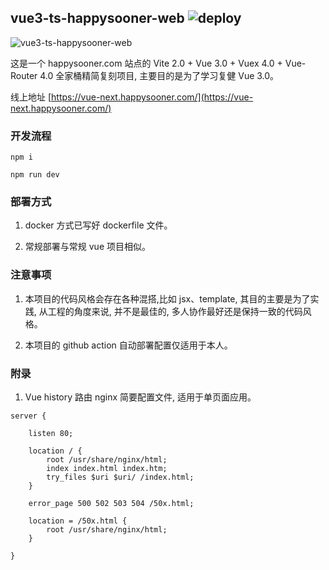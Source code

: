 ## vue3-ts-happysooner-web ![deploy](https://github.com/unliar/vue3-ts-happysooner-web/workflows/deploy/badge.svg)

![vue3-ts-happysooner-web](https://socialify.git.ci/unliar/vue3-ts-happysooner-web/image?description=1&descriptionEditable=a%20website%20build%20with%20Vite%202.0%20Vue%203.0%20Vuex%204.0%20Vue-Router%204.0&font=Source%20Code%20Pro&forks=1&issues=1&language=1&owner=1&pattern=Signal&pulls=1&stargazers=1&theme=Dark)

这是一个 happysooner.com 站点的 Vite 2.0 + Vue 3.0 + Vuex 4.0 + Vue-Router 4.0 全家桶精简复刻项目, 主要目的是为了学习复健 Vue 3.0。

线上地址 [https://vue-next.happysooner.com/](https://vue-next.happysooner.com/)

### 开发流程

```
npm i

npm run dev
```

### 部署方式

1. docker 方式已写好 dockerfile 文件。

2. 常规部署与常规 vue 项目相似。

### 注意事项

1. 本项目的代码风格会存在各种混搭,比如 jsx、template, 其目的主要是为了实践, 从工程的角度来说, 并不是最佳的, 多人协作最好还是保持一致的代码风格。

2. 本项目的 github action 自动部署配置仅适用于本人。

### 附录

1. Vue history 路由 nginx 简要配置文件, 适用于单页面应用。

```
server {

    listen 80;

    location / {
        root /usr/share/nginx/html;
        index index.html index.htm;
        try_files $uri $uri/ /index.html;
    }

    error_page 500 502 503 504 /50x.html;

    location = /50x.html {
        root /usr/share/nginx/html;
    }

}

```
